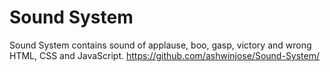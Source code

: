 # Sound System
Sound System contains sound of applause, boo, gasp, victory and wrong HTML, CSS and JavaScript.
https://github.com/ashwinjose/Sound-System/
